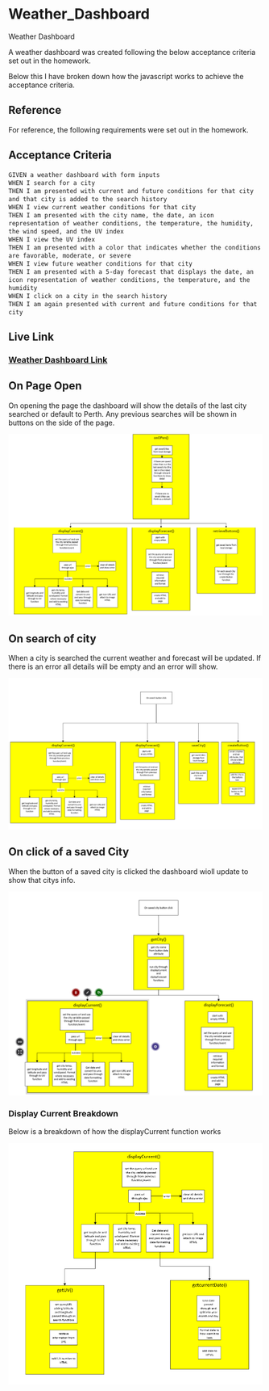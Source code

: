 # Weather_Dashboard
Weather Dashboard

A weather dashboard was created following the below acceptance criteria set out in the homework. 

Below this I have broken down how the javascript works to achieve the acceptance criteria. 

## Reference 

For reference, the following requirements were set out in the homework.

## Acceptance Criteria
```
GIVEN a weather dashboard with form inputs
WHEN I search for a city
THEN I am presented with current and future conditions for that city and that city is added to the search history
WHEN I view current weather conditions for that city
THEN I am presented with the city name, the date, an icon representation of weather conditions, the temperature, the humidity, the wind speed, and the UV index
WHEN I view the UV index
THEN I am presented with a color that indicates whether the conditions are favorable, moderate, or severe
WHEN I view future weather conditions for that city
THEN I am presented with a 5-day forecast that displays the date, an icon representation of weather conditions, the temperature, and the humidity
WHEN I click on a city in the search history
THEN I am again presented with current and future conditions for that city
```

## Live Link

### [Weather Dashboard Link](https://rehamilton.github.io/Weather_Dashboard/ "Weather")

## On Page Open

On opening the page the dashboard will show the details of the last city searched or default to Perth. Any previous searches will be shown in buttons on the side of the page.

![markdownAssets/OnPageOpen.png](https://github.com/rehamilton/Weather_Dashboard/blob/master/assets/OnPageOpen.PNG "Page Open")

## On search of city

When a city is searched the current weather and forecast will be updated. If there is an error all details will be empty and an error will show.

![markdownAssets/searchBttn.png](https://github.com/rehamilton/Weather_Dashboard/blob/master/assets/SearchBttn.PNG "Search Button")


## On click of a saved City

When the button of a saved city is clicked the dashboard wioll update to show that citys info.

![markdownAssets/saveCityBttn.png](https://github.com/rehamilton/Weather_Dashboard/blob/master/assets/saveCityBttn.PNG "Save City")

### Display Current Breakdown

Below is a breakdown of how the displayCurrent function works

![markdownAssets/displayCurrentBreakdown.png](https://github.com/rehamilton/Weather_Dashboard/blob/master/assets/displayCurrentBreakdown.PNG "display Current Breakdown")